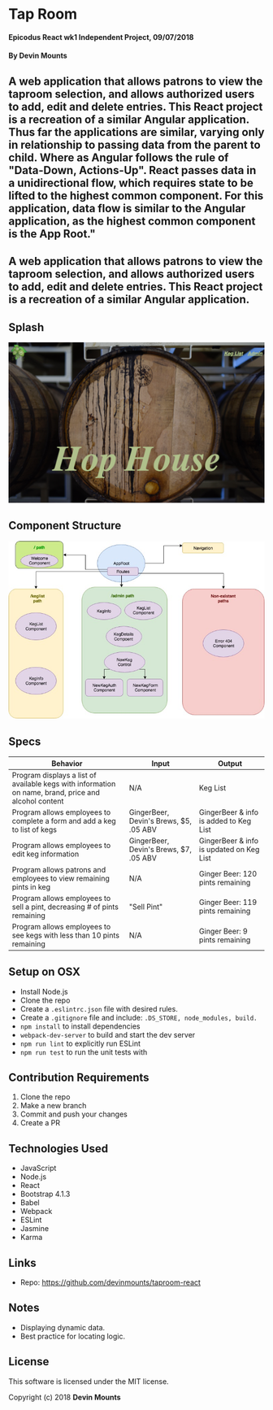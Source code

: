 # Tap Room

#### Epicodus React wk1 Independent Project, 09/07/2018

#### By Devin Mounts

## A web application that allows patrons to view the taproom selection, and allows authorized users to add, edit and delete entries.  This React project is a recreation of a similar Angular application.  Thus far the applications are similar, varying only in relationship to passing data from the parent to child.  Where as Angular follows the rule of "Data-Down, Actions-Up".  React passes data in a unidirectional flow, which requires state to be lifted to the highest common component.  For this application, data flow is similar to the Angular application, as the highest common component is the App Root."


## A web application that allows patrons to view the taproom selection, and allows authorized users to add, edit and delete entries.  This React project is a recreation of a similar Angular application.
## Splash
![Welcome Page](./src/assets/images/cover.png)

## Component Structure
![Component Structure](./src/assets/images/taproomtree.jpg)

## Specs

| Behavior | Input | Output |
|----------|-------|--------|
| Program displays a list of available kegs with information on name, brand, price and alcohol content | N/A| Keg List |
| Program allows employees to complete a form and add a keg to list of kegs | GingerBeer, Devin's Brews, $5, .05 ABV | GingerBeer & info is added to Keg List |
| Program allows employees to edit keg information | GingerBeer, Devin's Brews, $7, .05 ABV | GingerBeer & info is updated on Keg List |
| Program allows patrons and employees to view remaining pints in keg | N/A | Ginger Beer: 120 pints remaining |
| Program allows employees to sell a pint, decreasing # of pints remaining | "Sell Pint" | Ginger Beer: 119 pints remaining |
|Program allows employees to see kegs with less than 10 pints remaining| N/A  | Ginger Beer: 9 pints remaining |

## Setup on OSX

* Install Node.js
* Clone the repo
* Create a `.eslintrc.json` file with desired rules.
* Create a `.gitignore` file and include: `.DS_STORE, node_modules, build.`
* `npm install` to install dependencies
* `webpack-dev-server` to build and start the dev server
* `npm run lint` to explicitly run ESLint
* `npm run test` to run the unit tests with

## Contribution Requirements

1. Clone the repo
1. Make a new branch
1. Commit and push your changes
1. Create a PR

## Technologies Used

* JavaScript
* Node.js
* React
* Bootstrap 4.1.3
* Babel
* Webpack
* ESLint
* Jasmine
* Karma

## Links

* Repo: https://github.com/devinmounts/taproom-react

## Notes

* Displaying dynamic data.
* Best practice for locating logic.

## License

This software is licensed under the MIT license.

Copyright (c) 2018 **Devin Mounts**
